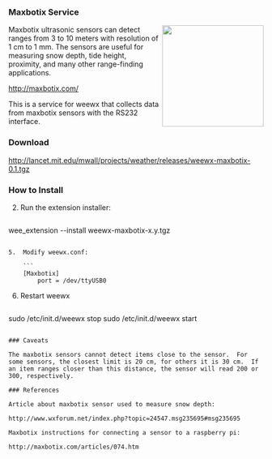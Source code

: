 ### Maxbotix Service

<img src="http://maxbotix.com/pictures/4-20HRWR/4-20HRWR%20Distance%20Sensor%20Family.jpg" width="200" align="right" />

Maxbotix ultrasonic sensors can detect ranges from 3 to 10 meters with resolution of 1 cm to 1 mm.  The sensors are useful for measuring snow depth, tide height, proximity, and many other range-finding applications.

http://maxbotix.com/

This is a service for weewx that collects data from maxbotix sensors with the RS232 interface.

### Download

http://lancet.mit.edu/mwall/projects/weather/releases/weewx-maxbotix-0.1.tgz

### How to Install

2.  Run the extension installer:

    ```
wee_extension --install weewx-maxbotix-x.y.tgz
```

5.  Modify weewx.conf:

    ```
    [Maxbotix]
        port = /dev/ttyUSB0
```

6. Restart weewx

    ```
sudo /etc/init.d/weewx stop
sudo /etc/init.d/weewx start
```

### Caveats

The maxbotix sensors cannot detect items close to the sensor.  For some sensors, the closest limit is 20 cm, for others it is 30 cm.  If an item ranges closer than this distance, the sensor will read 200 or 300, respectively.

### References

Article about maxbotix sensor used to measure snow depth:

http://www.wxforum.net/index.php?topic=24547.msg235695#msg235695

Maxbotix instructions for connecting a sensor to a raspberry pi:

http://maxbotix.com/articles/074.htm